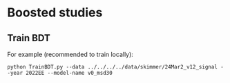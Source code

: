 # Boosted studies

## Train BDT

For example (recommended to train locally):
```
python TrainBDT.py --data ../../../../data/skimmer/24Mar2_v12_signal --year 2022EE --model-name v0_msd30
```